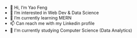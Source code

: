 - 👋 Hi, I’m Yao Feng
- 👀 I’m interested in Web Dev & Data Science
- 🌱 I’m currently learning MERN
- 📫 Can reach me with my Linkedin profile
- 🏫 I'm currently studying Computer Science (Data Analytics)

<!---
YFShADoW/YFShADoW is a ✨ special ✨ repository because its `README.md` (this file) appears on your GitHub profile.
You can click the Preview link to take a look at your changes.
--->
